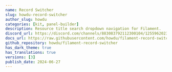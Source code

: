 ```yaml
---
name: Record Switcher
slug: howdu-record-switcher
author_slug: howdu
categories: [kit, panel-builder]
description: Resource title search dropdown navigation for Filament.
discord_url: https://discord.com/channels/883083792112300104/1255962023762858006
docs_url: https://raw.githubusercontent.com/howdu/filament-record-switcher/main/README.md
github_repository: howdu/filament-record-switcher
has_dark_theme: true
has_translations: true
versions: [3]
publish_date: 2024-06-27
---
```

